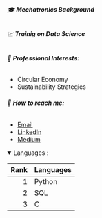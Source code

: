 ###### 🎓 **Mechatronics Background** 

###### 📈 **Trainig on Data Science** 

###### 📑 **Professional Interests:** 
   - Circular Economy 
   - Sustainability Strategies 
   
###### 📧 **How to reach me:** 
   - [Email](r.menetlioglu@gmail.com)
   - [LinkedIn](https://www.linkedin.com/in/reyhanmenetlioglu/)
   - [Medium](https://medium.com/@reyhanmenetlioglu)
   
<details open>                                                                                                                                                 <summary>Languages :</summary>
   
| Rank | Languages |
|-----:|-----------|
|     1| Python    |
|     2| SQL       |
|     3| C         |

</details>
   
